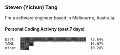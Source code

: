 ### Steven (Yichun) Tang

I'm a software engineer based in Melbourne, Australia.

#### Personal Coding Activity (past 7 days)
```
Dart   ▓▓▓▓▓▓▓▓▓▓▓▓▓▓▓▓▓▓▓▓▓▓▓▓▓▓▓▓▓▓  73.64%
YAML   ▓▓▓▓▓▓                          16.07%
other  ▓▓▓▓                            10.28%
```
